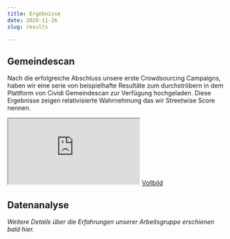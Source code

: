 ```yaml
---
title: Ergebnisse
date: 2020-11-26
slug: results

---
```


## Gemeindescan

Nach die erfolgreiche Abschluss unsere erste Crowdsourcing Campaigns, haben wir eine serie von beispielhafte Resultäte zum durchströbern in dem Plattform von Cividi Gemeindescan zur Verfügung hochgeladen. Diese Ergebnisse zeigen relativisierte Wahrnehmung das wir Streetwise Score nennen.

<iframe title="Gemeindescan" src="https://sandbox.gemeindescan.ch/de/D3004M/"></iframe>
<a class="fullscreen button" href="https://sandbox.gemeindescan.ch/de/D3004M/" target="_blank">Vollbild</a>

## Datenanalyse

_Weitere Details über die Erfahrungen unserer Arbeitsgruppe erschienen bald hier._
